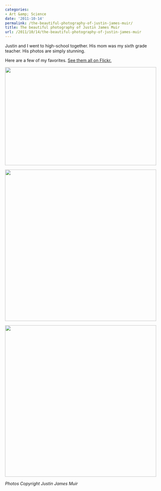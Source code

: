 ```yaml
---
categories:
- Art &amp; Science
date: '2011-10-14'
permalink: /the-beautiful-photography-of-justin-james-muir/
title: The beautiful photography of Justin James Muir
url: /2011/10/14/the-beautiful-photography-of-justin-james-muir
---
```


Justin and I went to high-school together. His mom was my sixth grade teacher. His photos are simply stunning.

Here are a few of my favorites. <a href="http://www.flickr.com/photos/whatladder/">See them all on Flickr.</a>

<a href="http://www.flickr.com/photos/whatladder/5340471803/in/photostream"><img alt="" src="http://farm6.static.flickr.com/5122/5340471803_9cf2086df8.jpg" title="Sour vs. Sweet" class="aligncenter" width="500" height="324" /></a>

<a href="http://www.flickr.com/photos/whatladder/5411747391/in/photostream"><img alt="" src="http://farm5.static.flickr.com/4134/5411747391_228b563617.jpg" title="Grow your own vegetables" class="aligncenter" width="500" height="500" /></a>

<a href="http://www.flickr.com/photos/whatladder/5518019284/in/photostream"><img alt="" src="http://farm6.static.flickr.com/5139/5518019284_16eaf18312.jpg" title="Sandwich Monster!" class="aligncenter" width="500" height="500" /></a>

<em>Photos Copyright Justin James Muir</em>